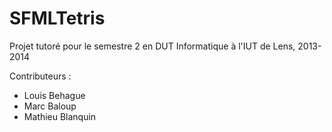 SFMLTetris
==========

Projet tutoré pour le semestre 2 en DUT Informatique à l'IUT de Lens, 2013-2014


Contributeurs :

- Louis Behague
- Marc Baloup
- Mathieu Blanquin
